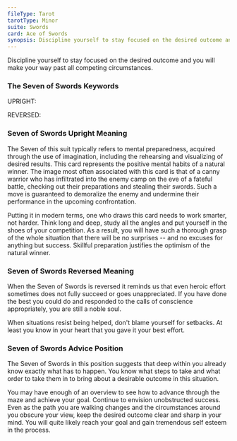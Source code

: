 ```yaml
---
fileType: Tarot
tarotType: Minor
suite: Swords
card: Ace of Swords
synopsis: Discipline yourself to stay focused on the desired outcome and you will make your way past all competing circumstances.
---
```

Discipline yourself to stay focused on the desired outcome and you will make your way past all competing circumstances.

### The Seven of Swords Keywords

UPRIGHT: 

REVERSED: 

### Seven of Swords Upright Meaning

The Seven of this suit typically refers to mental preparedness, acquired through the use of imagination, including the rehearsing and visualizing of desired results. This card represents the positive mental habits of a natural winner. The image most often associated with this card is that of a canny warrior who has infiltrated into the enemy camp on the eve of a fateful battle, checking out their preparations and stealing their swords. Such a move is guaranteed to demoralize the enemy and undermine their performance in the upcoming confrontation.

Putting it in modern terms, one who draws this card needs to work smarter, not harder. Think long and deep, study all the angles and put yourself in the shoes of your competition. As a result, you will have such a thorough grasp of the whole situation that there will be no surprises -- and no excuses for anything but success. Skillful preparation justifies the optimism of the natural winner.

### Seven of Swords Reversed Meaning

When the Seven of Swords is reversed it reminds us that even heroic effort sometimes does not fully succeed or goes unappreciated. If you have done the best you could do and responded to the calls of conscience appropriately, you are still a noble soul.

When situations resist being helped, don't blame yourself for setbacks. At least you know in your heart that you gave it your best effort.

### Seven of Swords Advice Position

The Seven of Swords in this position suggests that deep within you already know exactly what has to happen. You know what steps to take and what order to take them in to bring about a desirable outcome in this situation.

You may have enough of an overview to see how to advance through the maze and achieve your goal. Continue to envision unobstructed success. Even as the path you are walking changes and the circumstances around you obscure your view, keep the desired outcome clear and sharp in your mind. You will quite likely reach your goal and gain tremendous self esteem in the process.